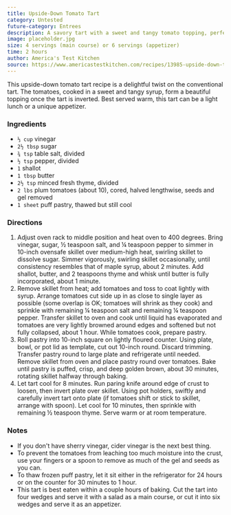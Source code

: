 ```yaml
---
title: Upside-Down Tomato Tart
category: Untested
future-category: Entrees
description: A savory tart with a sweet and tangy tomato topping, perfect for a light lunch or an appetizer.
image: placeholder.jpg
size: 4 servings (main course) or 6 servings (appetizer)
time: 2 hours
author: America's Test Kitchen
source: https://www.americastestkitchen.com/recipes/13985-upside-down-tomato-tart
---
```


This upside-down tomato tart recipe is a delightful twist on the conventional tart. The tomatoes, cooked in a sweet and tangy syrup, form a beautiful topping once the tart is inverted. Best served warm, this tart can be a light lunch or a unique appetizer.

### Ingredients

* `⅓ cup` vinegar
* `2½ tbsp` sugar
* `¾ tsp` table salt, divided
* `½ tsp` pepper, divided
* `1` shallot
* `1 tbsp` butter
* `2½ tsp` minced fresh thyme, divided
* `2 lbs` plum tomatoes (about 10), cored, halved lengthwise, seeds and gel removed
* `1 sheet` puff pastry, thawed but still cool

### Directions

1. Adjust oven rack to middle position and heat oven to 400 degrees. Bring vinegar, sugar, ½ teaspoon salt, and ¼ teaspoon pepper to simmer in 10-inch ovensafe skillet over medium-high heat, swirling skillet to dissolve sugar. Simmer vigorously, swirling skillet occasionally, until consistency resembles that of maple syrup, about 2 minutes. Add shallot, butter, and 2 teaspoons thyme and whisk until butter is fully incorporated, about 1 minute.
2. Remove skillet from heat; add tomatoes and toss to coat lightly with syrup. Arrange tomatoes cut side up in as close to single layer as possible (some overlap is OK; tomatoes will shrink as they cook) and sprinkle with remaining ¼ teaspoon salt and remaining ¼ teaspoon pepper. Transfer skillet to oven and cook until liquid has evaporated and tomatoes are very lightly browned around edges and softened but not fully collapsed, about 1 hour. While tomatoes cook, prepare pastry.
3. Roll pastry into 10-inch square on lightly floured counter. Using plate, bowl, or pot lid as template, cut out 10-inch round. Discard trimming. Transfer pastry round to large plate and refrigerate until needed. Remove skillet from oven and place pastry round over tomatoes. Bake until pastry is puffed, crisp, and deep golden brown, about 30 minutes, rotating skillet halfway through baking.
4. Let tart cool for 8 minutes. Run paring knife around edge of crust to loosen, then invert plate over skillet. Using pot holders, swiftly and carefully invert tart onto plate (if tomatoes shift or stick to skillet, arrange with spoon). Let cool for 10 minutes, then sprinkle with remaining ½ teaspoon thyme. Serve warm or at room temperature.

### Notes

- If you don't have sherry vinegar, cider vinegar is the next best thing.
- To prevent the tomatoes from leaching too much moisture into the crust, use your fingers or a spoon to remove as much of the gel and seeds as you can.
- To thaw frozen puff pastry, let it sit either in the refrigerator for 24 hours or on the counter for 30 minutes to 1 hour.
- This tart is best eaten within a couple hours of baking. Cut the tart into four wedges and serve it with a salad as a main course, or cut it into six wedges and serve it as an appetizer.